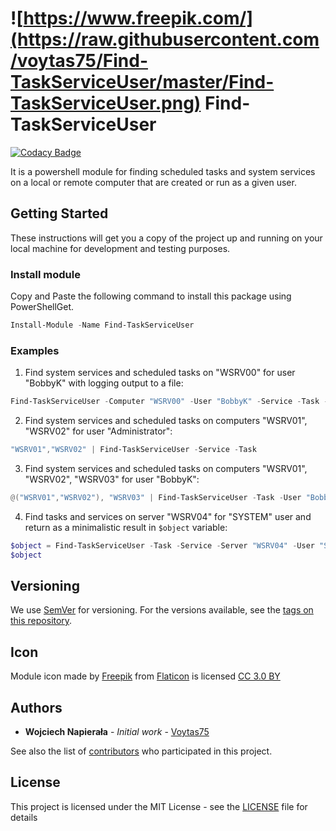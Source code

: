 # ![https://www.freepik.com/](https://raw.githubusercontent.com/voytas75/Find-TaskServiceUser/master/Find-TaskServiceUser.png)  Find-TaskServiceUser

[![Codacy Badge](https://api.codacy.com/project/badge/Grade/6ffd84e783c64ef2abe47b34a2326b51)](https://www.codacy.com/app/VoytasTeam/Find-TaskServiceUser?utm_source=github.com&amp;utm_medium=referral&amp;utm_content=voytas75/Find-TaskServiceUser&amp;utm_campaign=Badge_Grade)

It is a powershell module for finding scheduled tasks and system services on a local or remote computer that are created or run as a given user.

## Getting Started

These instructions will get you a copy of the project up and running on your local machine for development and testing purposes.

### Install module

Copy and Paste the following command to install this package using PowerShellGet.

```powershell
Install-Module -Name Find-TaskServiceUser
```

### Examples

 1. Find system services and scheduled tasks on "WSRV00" for user "BobbyK" with logging output to a file:
```powershell
Find-TaskServiceUser -Computer "WSRV00" -User "BobbyK" -Service -Task -Log
```
 2. Find system services and scheduled tasks on computers "WSRV01", "WSRV02" for user "Administrator":
```powershell
"WSRV01","WSRV02" | Find-TaskServiceUser -Service -Task
```
 3. Find system services and scheduled tasks on computers "WSRV01", "WSRV02", "WSRV03" for user "BobbyK":
```powershell
@("WSRV01","WSRV02"), "WSRV03" | Find-TaskServiceUser -Task -User "BobbyK"
```
 4. Find tasks and services on server "WSRV04" for "SYSTEM" user and return as a minimalistic result in `$object` variable:
```powershell
$object = Find-TaskServiceUser -Task -Service -Server "WSRV04" -User "SYSTEM" -Minimal
$object
```

## Versioning

We use [SemVer](http://semver.org/) for versioning. For the versions available, see the [tags on this repository](https://github.com/voytas75/Find-TaskServiceUser/tags). 

## Icon

Module icon made by [Freepik](https://www.freepik.com/) from [Flaticon](https://www.flaticon.com/) is licensed [CC 3.0 BY](http://creativecommons.org/licenses/by/3.0/)

## Authors

  * **Wojciech Napierała** - *Initial work* - [Voytas75](https://github.com/voytas75)

See also the list of [contributors](https://github.com/voytas75/Find-TaskServiceUser/graphs/contributors) who participated in this project.

## License

This project is licensed under the MIT License - see the [LICENSE](https://github.com/voytas75/Find-TaskServiceUser/blob/master/LICENSE) file for details
